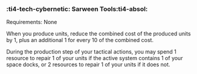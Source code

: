### :ti4-tech-cybernetic: **Sarween Tools**:ti4-absol:

Requirements: None

When you produce units, reduce the combined cost of the produced units by 1, plus an additional 1 for every 10 of the combined cost.

During the production step of your tactical actions, you may spend 1 resource to repair 1 of your units if the active system contains 1 of your space docks, or 2 resources to repair 1 of your units if it does not.
